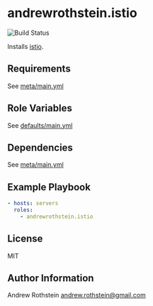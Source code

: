 andrewrothstein.istio
=========
![Build Status](https://github.com/andrewrothstein/ansible-istio/actions/workflows/build.yml/badge.svg)

Installs [istio](https://istio.io/).

Requirements
------------

See [meta/main.yml](meta/main.yml)

Role Variables
--------------

See [defaults/main.yml](defaults/main.yml)

Dependencies
------------

See [meta/main.yml](meta/main.yml)

Example Playbook
----------------

```yml
- hosts: servers
  roles:
    - andrewrothstein.istio
```

License
-------

MIT

Author Information
------------------

Andrew Rothstein <andrew.rothstein@gmail.com>
